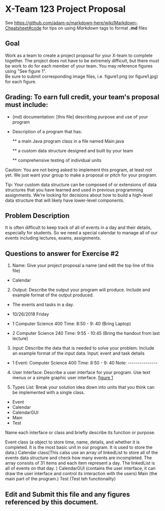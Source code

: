 # X-Team 123 Project Proposal

See https://github.com/adam-p/markdown-here/wiki/Markdown-Cheatsheet#code for tips on using *Markdown* tags to format __.md__ files

## Goal

Work as a team to create a project proposal for your X-team to complete together.
The project does not have to be extremely difficult,
but there must be work to do for each member of your team.
You may reference figures using "See figure 1".  
Be sure to submit corresponding image files, i.e. figure1.png (or figure1.jpg) for each figure.

## Grading: To earn full credit, your team's proposal must include:

* (md) documentation: [this file] describing purpose and use of your program

* Description of a program that has:

  ** a main Java program class in a file named Main.java
  
  ** a custom data structure designed and built by your team
  
  ** comprehensive testing of individual units
  
 Caution: You are not being asked to implement this program, at least not yet. 
 We just want your group to make a proposal or pitch for your program.
 
 Tip: Your custom data structure can be composed of or extensions of data structures that you have learned and used in previous programming assignments.  We're looking for decisions about how to build a high-level data structure that will likely have lower-level components.

## Problem Description
It is often difficult to keep track of all of events in a day and their details, especially for students. So we need a special calendar to manage all of our events including lectures, exams, assignments.

## Questions to answer for Exercise #2

1. Name: Give your project proposal a name (and edit the top line of this file)
* Calendar


2. Output: Describe the output your program will produce.  Include and example format of the output produced.
* The events and tasks in a day.

* 10/26/2018 Friday
* 1
Computer Science 400
Time: 8:50 - 9: 40
(Bring Laptop)
* 2
Computer Science 240
Time: 9:55 - 10:45
(Bring the handout from last lecture)


3. Input: Describe the data that is needed to solve your problem. Include an example format of the input data.
Input: event and task details
* 1
Event: Computer Science 400
Time: 8:50 - 9: 40
Note: ---------------


4. User Interface: Describe a user interface for your program.  Use text menus or a simple graphic user interface.
[figure 1](https://github.com/REEEYZ/user-interface/blob/master/xteam%20exercise%202b%20ui.jpg)



5. Types List: Break your solution idea down into units that you think can be implemented with a single class.
* Event
* Calendar
* CalendarGUI
* Main
* Test


Name each interface or class and briefly describe its function or purpose.

Event class (a object to store time, name, details, and whether it is completed. It is the most basic unit in our program. It is used to store the data.)
Calendar class(This calss use an array of linkedList<Event> to store all of the events data structure and check how many events are incompleted. The array consists of 31 items and each item represent a day. The linkedList<Event> is all of events on that day. )
CalendarGUI (contains the user interface, it can draw the user interface and control its interaction with the users)
Main (the main part of the program.)
Test (Test teh functionailty)

## Edit and Submit this file and any figures referenced by this document.

